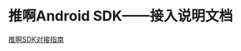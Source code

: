 # 推啊Android SDK——接入说明文档

    
  [推啊SDK对接指南](https://yun.duiba.com.cn/tuia/sdk/html/推啊广告基础SDK-Android-V1.7.5.X-4.html)
